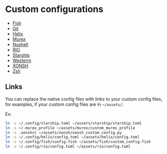 # Custom configurations

- [Fish](./fish/)
- [Git](./git/)
- [Helix](./helix/)
- [Murex](./murex/)
- [Nushell](./nushell/)
- [RIO](./rio/)
- [Starship](./starship/)
- [Wezterm](./wezterm/)
- [XONSH](./xonsh/)
- [Zsh](./zsh/)

## Links

You can replace the native config files with links to your custom config files, for examples, if your custom config files are in `~/assets/`:

Ex:
```sh
ln -s ~/.config/starship.toml ~/assets/starship/starship.toml
ln -s ~/.murex_profile ~/assets/murex/custom_murex_profile
ln -s .xonshrc ~/assets/xonsh/xonsh_custom_config.py
ln -s ~/.config/helix/config.toml ~/assets/helix/config.toml
ln -s ~/.config/fish/config.fish ~/assets/fish/custom_config.fish
ln -s ~/.config/rio/config.toml ~/assets/rio/config.toml
```
